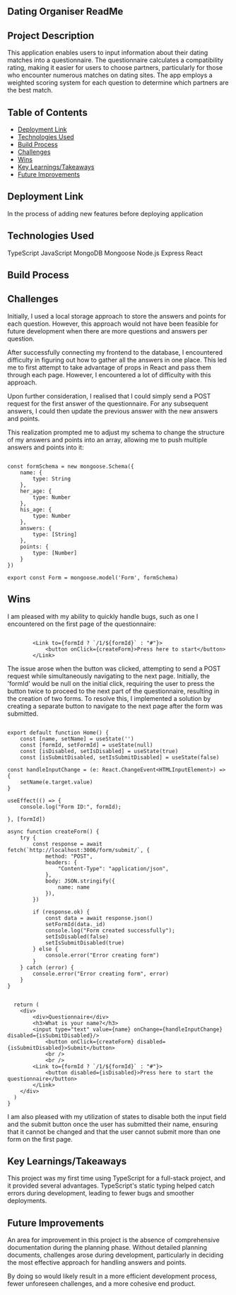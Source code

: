 ## Dating Organiser ReadMe

## Project Description

This application enables users to input information about their dating matches into a questionnaire. The questionnaire calculates a compatibility rating, making it easier for users to choose partners, particularly for those who encounter numerous matches on dating sites. The app employs a weighted scoring system for each question to determine which partners are the best match.

## Table of Contents

- [Deployment Link](#deployment-link)
- [Technologies Used](#technologies-used)
- [Build Process](#build-process)
- [Challenges](#challenges)
- [Wins](#wins)
- [Key Learnings/Takeaways](#key-learningstakeaways)
- [Future Improvements](#future-improvements)

## Deployment Link

In the process of adding new features before deploying application

## Technologies Used

TypeScript JavaScript MongoDB Mongoose Node.js Express React

## Build Process

## Challenges

Initially, I used a local storage approach to store the answers and points for each question. However, this approach would not have been feasible for future development when there are more questions and answers per question.

After successfully connecting my frontend to the database, I encountered difficulty in figuring out how to gather all the answers in one place. This led me to first attempt to take advantage of props in React and pass them through each page. However, I encountered a lot of difficulty with this approach.

Upon further consideration, I realised that I could simply send a POST request for the first answer of the questionnaire. For any subsequent answers, I could then update the previous answer with the new answers and points.

This realization prompted me to adjust my schema to change the structure of my answers and points into an array, allowing me to push multiple answers and points into it:

```

const formSchema = new mongoose.Schema({
    name: {
        type: String
    },
    her_age: {
        type: Number
    },
    his_age: {
        type: Number
    },
    answers: {
        type: [String]
    },
    points: {
        type: [Number]
    }
})

export const Form = mongoose.model('Form', formSchema)

```

## Wins

I am pleased with my ability to quickly handle bugs, such as one I encountered on the first page of the questionnaire:

```

        <Link to={formId ? `/1/${formId}` : "#"}>
            <button onClick={createForm}>Press here to start</button>
        </Link>

```

The issue arose when the button was clicked, attempting to send a POST request while simultaneously navigating to the next page. Initially, the 'formId' would be null on the initial click, requiring the user to press the button twice to proceed to the next part of the questionnaire, resulting in the creation of two forms. To resolve this, I implemented a solution by creating a separate button to navigate to the next page after the form was submitted.

```

export default function Home() {
    const [name, setName] = useState('')
    const [formId, setFormId] = useState(null)
    const [isDisabled, setIsDisabled] = useState(true)
    const [isSubmitDisabled, setIsSubmitDisabled] = useState(false)

const handleInputChange = (e: React.ChangeEvent<HTMLInputElement>) => {
    setName(e.target.value)
}

useEffect(() => {
    console.log("Form ID:", formId);
    
}, [formId])

async function createForm() {
    try {
        const response = await fetch(`http://localhost:3006/form/submit/`, {
            method: "POST",
            headers: {
                "Content-Type": "application/json",
            },
            body: JSON.stringify({
                name: name
            }),
        })

        if (response.ok) {
            const data = await response.json()
            setFormId(data._id)
            console.log("Form created successfully");
            setIsDisabled(false)
            setIsSubmitDisabled(true)
        } else {
            console.error("Error creating form")
        }
    } catch (error) {
        console.error("Error creating form", error)
    }
}


  return (
    <div>
        <div>Questionnaire</div>
        <h3>What is your name?</h3>
        <input type="text" value={name} onChange={handleInputChange} disabled={isSubmitDisabled}/>
            <button onClick={createForm} disabled={isSubmitDisabled}>Submit</button>
            <br />
            <br />
        <Link to={formId ? `/1/${formId}` : "#"}>
            <button disabled={isDisabled}>Press here to start the questionnaire</button>
        </Link>
    </div>
  )
}

```

I am also pleased with my utilization of states to disable both the input field and the submit button once the user has submitted their name, ensuring that it cannot be changed and that the user cannot submit more than one form on the first page.


## Key Learnings/Takeaways

This project was my first time using TypeScript for a full-stack project, and it provided several advantages. TypeScript's static typing helped catch errors during development, leading to fewer bugs and smoother deployments.

## Future Improvements

An area for improvement in this project is the absence of comprehensive documentation during the planning phase. Without detailed planning documents, challenges arose during development, particularly in deciding the most effective approach for handling answers and points.

By doing so would likely result in a more efficient development process, fewer unforeseen challenges, and a more cohesive end product.